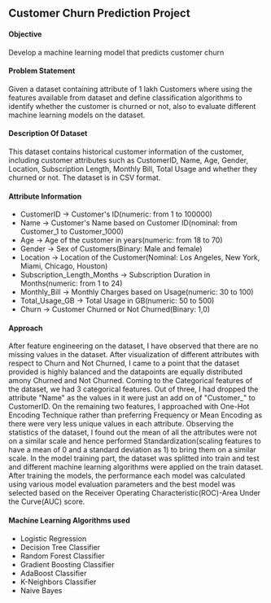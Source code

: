 ## Customer Churn Prediction Project

#### Objective
Develop a machine learning model that predicts customer churn

#### Problem Statement
Given a dataset containing attribute of 1 lakh Customers where using the features available from dataset and define classification algorithms to identify whether the customer is churned or not, also to evaluate different machine learning models on the dataset.

#### Description Of Dataset
This dataset contains historical customer information of the customer, including customer 
attributes such as CustomerID, Name, Age, Gender, Location,	Subscription Length, Monthly Bill, Total Usage and whether they churned or not. The dataset is in CSV format.

#### Attribute Information
- CustomerID -> Customer's ID(numeric: from 1 to 100000)
- Name -> Customer's Name based on Customer ID(nominal: from Customer_1 to Customer_1000)
- Age -> Age of the customer in years(numeric: from 18 to 70)
- Gender -> Sex of Customers(Binary: Male and female)
- Location -> Location of the Customer(Nominal: Los Angeles, New York, Miami, Chicago, Houston)
- Subscription_Length_Months -> Subscription Duration in Months(numeric: from 1 to 24)
- Monthly_Bill -> Monthly Charges based on Usage(numeric: 30 to 100)
- Total_Usage_GB -> Total Usage in GB(numeric: 50 to 500)
- Churn -> Customer Churned or Not Churned(Binary: 1,0)

#### Approach
After feature engineering on the dataset, I have observed that there are no missing values in the dataset. After visualization of different attributes with respect to Churn and Not Churned, I came to a point that the dataset provided is highly balanced and the datapoints are equally distributed amony Churned and Not Churned. Coming to the Categorical features of the dataset, we had 3 categorical features. Out of three, I had dropped the attribute "Name" as the values in it were just an add on of "Customer_" to CustomerID. On the remaining two features, I approached with One-Hot Encoding Technique rather than preferring Frequency or Mean Encoding as there were very less unique values in each attribute.
Observing the statistics of the dataset, I found out the mean of all the attributes were not on a similar scale and hence performed Standardization(scaling features to have a mean of 0 and a standard deviation as 1) to bring them on a similar scale. In the model training part, the dataset was splitted into train and test and different machine learning algorithms were applied on the train dataset. After training the models, the performance each model was calculated using various model evaluation parameters and the best model was selected based on the Receiver Operating Characteristic(ROC)-Area Under the Curve(AUC) score.

#### Machine Learning Algorithms used
- Logistic Regression
- Decision Tree Classifier
- Random Forest Classifier
- Gradient Boosting Classifier
- AdaBoost Classifier
- K-Neighbors Classifier
- Naive Bayes